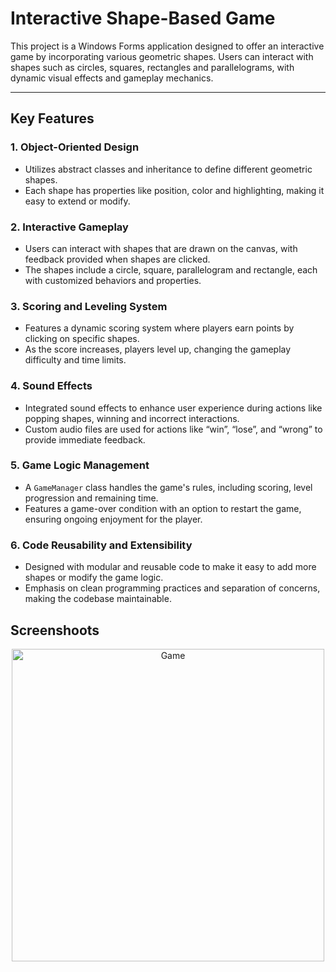 # **Interactive Shape-Based Game**

This project is a Windows Forms application designed to offer an interactive game by incorporating various geometric shapes. Users can interact with shapes such as circles, squares, rectangles and parallelograms, with dynamic visual effects and gameplay mechanics.

---

## **Key Features**

### 1. **Object-Oriented Design**  
- Utilizes abstract classes and inheritance to define different geometric shapes. 
- Each shape has properties like position, color and highlighting, making it easy to extend or modify.

### 2. **Interactive Gameplay**  
- Users can interact with shapes that are drawn on the canvas, with feedback provided when shapes are clicked.
- The shapes include a circle, square, parallelogram and rectangle, each with customized behaviors and properties.

### 3. **Scoring and Leveling System**  
- Features a dynamic scoring system where players earn points by clicking on specific shapes.
- As the score increases, players level up, changing the gameplay difficulty and time limits.

### 4. **Sound Effects**  
- Integrated sound effects to enhance user experience during actions like popping shapes, winning and incorrect interactions.
- Custom audio files are used for actions like “win”, “lose”, and “wrong” to provide immediate feedback.

### 5. **Game Logic Management**  
- A `GameManager` class handles the game's rules, including scoring, level progression and remaining time. 
- Features a game-over condition with an option to restart the game, ensuring ongoing enjoyment for the player.

### 6. **Code Reusability and Extensibility**  
- Designed with modular and reusable code to make it easy to add more shapes or modify the game logic.
- Emphasis on clean programming practices and separation of concerns, making the codebase maintainable.

## **Screenshoots**
<div align="center">
  <img src="https://github.com/user-attachments/assets/722065ab-5636-46b1-b470-5c368f3075db" alt="Game" width="500" />
  &nbsp;&nbsp;&nbsp;
